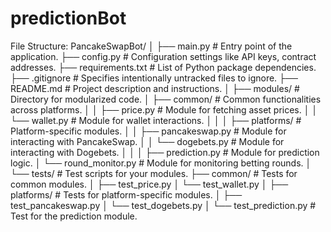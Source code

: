 # predictionBot

File Structure:
PancakeSwapBot/
│
├── main.py                 # Entry point of the application.
├── config.py               # Configuration settings like API keys, contract addresses.
├── requirements.txt        # List of Python package dependencies.
├── .gitignore              # Specifies intentionally untracked files to ignore.
├── README.md               # Project description and instructions.
│
├── modules/                # Directory for modularized code.
│   ├── common/             # Common functionalities across platforms.
│   │   ├── price.py        # Module for fetching asset prices.
│   │   └── wallet.py       # Module for wallet interactions.
│   │
│   ├── platforms/          # Platform-specific modules.
│   │   ├── pancakeswap.py  # Module for interacting with PancakeSwap.
│   │   └── dogebets.py     # Module for interacting with Dogebets.
│   │
│   ├── prediction.py       # Module for prediction logic.
│   └── round_monitor.py    # Module for monitoring betting rounds.
│
└── tests/                  # Test scripts for your modules.
    ├── common/             # Tests for common modules.
    │   ├── test_price.py
    │   └── test_wallet.py
    │
    ├── platforms/          # Tests for platform-specific modules.
    │   ├── test_pancakeswap.py
    │   └── test_dogebets.py
    │
    └── test_prediction.py  # Test for the prediction module.
